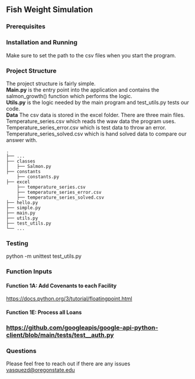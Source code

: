 ## Fish Weight Simulation

### Prerequisites

### Installation and Running

Make sure to set the path to the csv files when you start the program. 

### Project Structure
The project structure is fairly simple.   
**Main.py** is the entry point into the application and contains the salmon_growth() function which performs the logic.   
**Utils.py** is the logic needed by the main program and test_utils.py tests our code.  
**Data** The csv data is stored in the excel folder. There are three main files. Temperature_series.csv which reads the waw data the program uses. Temperature_series_error.csv which is test data to throw an error. Temperature_series_solved.csv which is hand solved data to compare our answer with.

    .
    ├── ...    
    ├── classes              
    │   ├── Salmon.py                     
    ├── constants 	
        ├── constants.py      						 
    ├── excel    
        ├── temperature_series.csv
        ├── temperature_series_error.csv
        ├── temperature_series_solved.csv					 
    ├── hello.py
    ├── simple.py
    ├── main.py
    ├── utils.py
    ├── test_utils.py
    └── ...

### Testing
python -m unittest test_utils.py

### Function Inputs
#### Function 1A: Add Covenants to each Facility ####
https://docs.python.org/3/tutorial/floatingpoint.html
 
#### Function 1E: Process all Loans ####
 
### https://github.com/googleapis/google-api-python-client/blob/main/tests/test__auth.py
### Questions
Please feel free to reach out if there are any issues
vasquezd@oregonstate.edu

 


